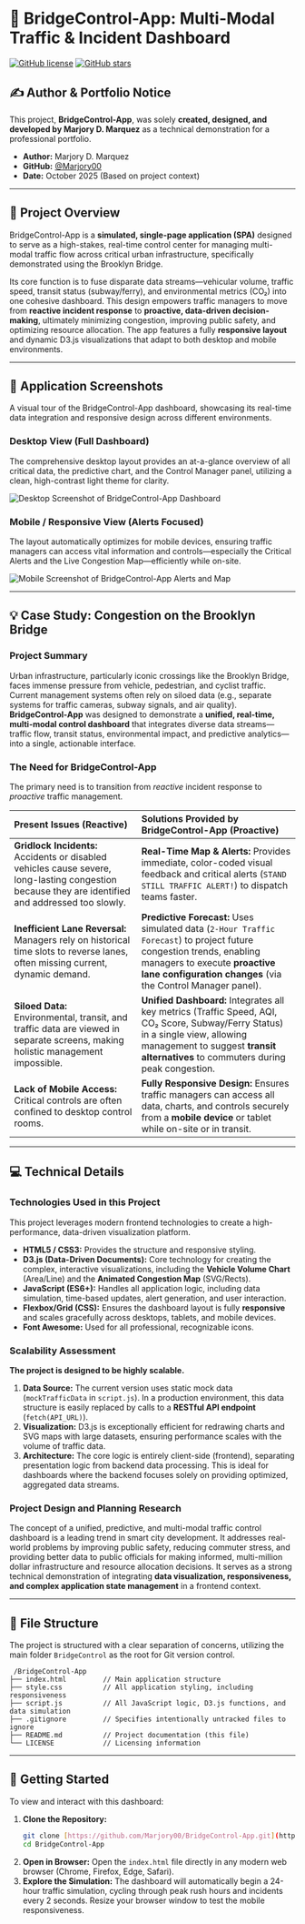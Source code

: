 
# 🌉 BridgeControl-App: Multi-Modal Traffic & Incident Dashboard

[![GitHub license](https://img.shields.io/badge/license-MIT-blue.svg)](LICENSE)
[![GitHub stars](https://img.shields.io/github/stars/Marjory00/BridgeControl-App?style=social)](https://github.com/Marjory00/BridgeControl-App)

## ✍️ Author & Portfolio Notice

This project, **BridgeControl-App**, was solely **created, designed, and developed by Marjory D. Marquez** as a technical demonstration for a professional portfolio.

* **Author:** Marjory D. Marquez
* **GitHub:** [@Marjory00](https://github.com/Marjory00)
* **Date:** October 2025 (Based on project context)

---

## 🎯 Project Overview

BridgeControl-App is a **simulated, single-page application (SPA)** designed to serve as a high-stakes, real-time control center for managing multi-modal traffic flow across critical urban infrastructure, specifically demonstrated using the Brooklyn Bridge.

Its core function is to fuse disparate data streams—vehicular volume, traffic speed, transit status (subway/ferry), and environmental metrics (CO₂) into one cohesive dashboard. This design empowers traffic managers to move from **reactive incident response** to **proactive, data-driven decision-making**, ultimately minimizing congestion, improving public safety, and optimizing resource allocation. The app features a fully **responsive layout** and dynamic D3.js visualizations that adapt to both desktop and mobile environments.


---

## 📸 Application Screenshots

A visual tour of the BridgeControl-App dashboard, showcasing its real-time data integration and responsive design across different environments.

### Desktop View (Full Dashboard)

The comprehensive desktop layout provides an at-a-glance overview of all critical data, the predictive chart, and the Control Manager panel, utilizing a clean, high-contrast light theme for clarity.

![Desktop Screenshot of BridgeControl-App Dashboard](assets/images/desktop-screenshot.png)

### Mobile / Responsive View (Alerts Focused)

The layout automatically optimizes for mobile devices, ensuring traffic managers can access vital information and controls—especially the Critical Alerts and the Live Congestion Map—efficiently while on-site.

![Mobile Screenshot of BridgeControl-App Alerts and Map](assets/images/mobile-screenshot.png)

---

## 💡 Case Study: Congestion on the Brooklyn Bridge

### Project Summary

Urban infrastructure, particularly iconic crossings like the Brooklyn Bridge, faces immense pressure from vehicle, pedestrian, and cyclist traffic. Current management systems often rely on siloed data (e.g., separate systems for traffic cameras, subway signals, and air quality). **BridgeControl-App** was designed to demonstrate a **unified, real-time, multi-modal control dashboard** that integrates diverse data streams—traffic flow, transit status, environmental impact, and predictive analytics—into a single, actionable interface.

### The Need for BridgeControl-App

The primary need is to transition from *reactive* incident response to *proactive* traffic management.

| Present Issues (Reactive) | Solutions Provided by BridgeControl-App (Proactive) |
| :--- | :--- |
| **Gridlock Incidents:** Accidents or disabled vehicles cause severe, long-lasting congestion because they are identified and addressed too slowly. | **Real-Time Map & Alerts:** Provides immediate, color-coded visual feedback and critical alerts (`STAND STILL TRAFFIC ALERT!`) to dispatch teams faster. |
| **Inefficient Lane Reversal:** Managers rely on historical time slots to reverse lanes, often missing current, dynamic demand. | **Predictive Forecast:** Uses simulated data (`2-Hour Traffic Forecast`) to project future congestion trends, enabling managers to execute **proactive lane configuration changes** (via the Control Manager panel). |
| **Siloed Data:** Environmental, transit, and traffic data are viewed in separate screens, making holistic management impossible. | **Unified Dashboard:** Integrates all key metrics (Traffic Speed, AQI, CO₂ Score, Subway/Ferry Status) in a single view, allowing management to suggest **transit alternatives** to commuters during peak congestion. |
| **Lack of Mobile Access:** Critical controls are often confined to desktop control rooms. | **Fully Responsive Design:** Ensures traffic managers can access all data, charts, and controls securely from a **mobile device** or tablet while on-site or in transit. |

---

## 💻 Technical Details

### Technologies Used in this Project

This project leverages modern frontend technologies to create a high-performance, data-driven visualization platform.

* **HTML5 / CSS3:** Provides the structure and responsive styling.
* **D3.js (Data-Driven Documents):** Core technology for creating the complex, interactive visualizations, including the **Vehicle Volume Chart** (Area/Line) and the **Animated Congestion Map** (SVG/Rects).
* **JavaScript (ES6+):** Handles all application logic, including data simulation, time-based updates, alert generation, and user interaction.
* **Flexbox/Grid (CSS):** Ensures the dashboard layout is fully **responsive** and scales gracefully across desktops, tablets, and mobile devices.
* **Font Awesome:** Used for all professional, recognizable icons.

### Scalability Assessment

**The project is designed to be highly scalable.**

1.  **Data Source:** The current version uses static mock data (`mockTrafficData` in `script.js`). In a production environment, this data structure is easily replaced by calls to a **RESTful API endpoint** (`fetch(API_URL)`).
2.  **Visualization:** D3.js is exceptionally efficient for redrawing charts and SVG maps with large datasets, ensuring performance scales with the volume of traffic data.
3.  **Architecture:** The core logic is entirely client-side (frontend), separating presentation logic from backend data processing. This is ideal for dashboards where the backend focuses solely on providing optimized, aggregated data streams.

### Project Design and Planning Research

The concept of a unified, predictive, and multi-modal traffic control dashboard is a leading trend in smart city development. It addresses real-world problems by improving public safety, reducing commuter stress, and providing better data to public officials for making informed, multi-million dollar infrastructure and resource allocation decisions. It serves as a strong technical demonstration of integrating **data visualization, responsiveness, and complex application state management** in a frontend context.

---

## 📁 File Structure

The project is structured with a clear separation of concerns, utilizing the main folder `BridgeControl` as the root for Git version control.

```
 /BridgeControl-App
├── index.html         // Main application structure
├── style.css          // All application styling, including responsiveness
├── script.js          // All JavaScript logic, D3.js functions, and data simulation
├── .gitignore         // Specifies intentionally untracked files to ignore
├── README.md          // Project documentation (this file)
└── LICENSE            // Licensing information
```
---

## 🚀 Getting Started

To view and interact with this dashboard:

1.  **Clone the Repository:**
    ```bash
    git clone [https://github.com/Marjory00/BridgeControl-App.git](https://github.com/Marjory00/BridgeControl-App.git)
    cd BridgeControl-App
    ```
2.  **Open in Browser:** Open the `index.html` file directly in any modern web browser (Chrome, Firefox, Edge, Safari).
3.  **Explore the Simulation:** The dashboard will automatically begin a 24-hour traffic simulation, cycling through peak rush hours and incidents every 2 seconds. Resize your browser window to test the mobile responsiveness.

